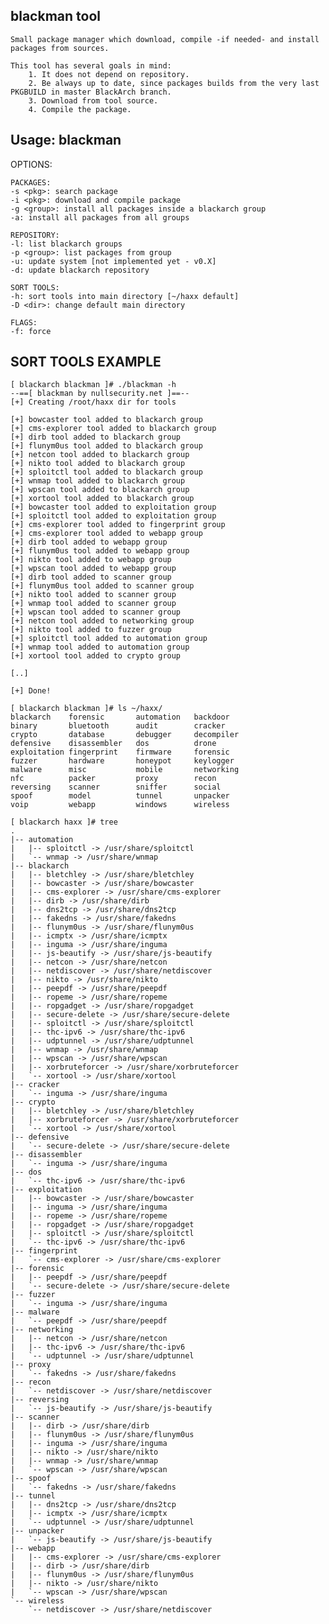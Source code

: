 blackman tool
-------------
    Small package manager which download, compile -if needed- and install packages from sources.

    This tool has several goals in mind:
        1. It does not depend on repository.
        2. Be always up to date, since packages builds from the very last PKGBUILD in master BlackArch branch.
        3. Download from tool source.
        4. Compile the package.

Usage: blackman
---------------

OPTIONS:

    PACKAGES:
    -s <pkg>: search package
    -i <pkg>: download and compile package
    -g <group>: install all packages inside a blackarch group
    -a: install all packages from all groups

    REPOSITORY:
    -l: list blackarch groups
    -p <group>: list packages from group
    -u: update system [not implemented yet - v0.X]
    -d: update blackarch repository

    SORT TOOLS:
    -h: sort tools into main directory [~/haxx default]
    -D <dir>: change default main directory

    FLAGS:
    -f: force

SORT TOOLS EXAMPLE
-----------------

    [ blackarch blackman ]# ./blackman -h
    --==[ blackman by nullsecurity.net ]==--
    [+] Creating /root/haxx dir for tools
    
    [+] bowcaster tool added to blackarch group
    [+] cms-explorer tool added to blackarch group
    [+] dirb tool added to blackarch group
    [+] flunym0us tool added to blackarch group
    [+] netcon tool added to blackarch group
    [+] nikto tool added to blackarch group
    [+] sploitctl tool added to blackarch group
    [+] wnmap tool added to blackarch group
    [+] wpscan tool added to blackarch group
    [+] xortool tool added to blackarch group
    [+] bowcaster tool added to exploitation group
    [+] sploitctl tool added to exploitation group
    [+] cms-explorer tool added to fingerprint group
    [+] cms-explorer tool added to webapp group
    [+] dirb tool added to webapp group
    [+] flunym0us tool added to webapp group
    [+] nikto tool added to webapp group
    [+] wpscan tool added to webapp group
    [+] dirb tool added to scanner group
    [+] flunym0us tool added to scanner group
    [+] nikto tool added to scanner group
    [+] wnmap tool added to scanner group
    [+] wpscan tool added to scanner group
    [+] netcon tool added to networking group
    [+] nikto tool added to fuzzer group
    [+] sploitctl tool added to automation group
    [+] wnmap tool added to automation group
    [+] xortool tool added to crypto group
    
    [..]
    
    [+] Done!
    
    [ blackarch blackman ]# ls ~/haxx/
    blackarch    forensic       automation   backdoor 
    binary       bluetooth      audit        cracker   
    crypto       database       debugger     decompiler   
    defensive    disassembler   dos          drone   
    exploitation fingerprint    firmware     forensic   
    fuzzer       hardware       honeypot     keylogger   
    malware      misc           mobile       networking   
    nfc          packer         proxy        recon 
    reversing    scanner        sniffer      social 
    spoof        model          tunnel       unpacker 
    voip         webapp         windows      wireless
    
    [ blackarch haxx ]# tree
    .
    |-- automation
    |   |-- sploitctl -> /usr/share/sploitctl
    |   `-- wnmap -> /usr/share/wnmap
    |-- blackarch
    |   |-- bletchley -> /usr/share/bletchley
    |   |-- bowcaster -> /usr/share/bowcaster
    |   |-- cms-explorer -> /usr/share/cms-explorer
    |   |-- dirb -> /usr/share/dirb
    |   |-- dns2tcp -> /usr/share/dns2tcp
    |   |-- fakedns -> /usr/share/fakedns
    |   |-- flunym0us -> /usr/share/flunym0us
    |   |-- icmptx -> /usr/share/icmptx
    |   |-- inguma -> /usr/share/inguma
    |   |-- js-beautify -> /usr/share/js-beautify
    |   |-- netcon -> /usr/share/netcon
    |   |-- netdiscover -> /usr/share/netdiscover
    |   |-- nikto -> /usr/share/nikto
    |   |-- peepdf -> /usr/share/peepdf
    |   |-- ropeme -> /usr/share/ropeme
    |   |-- ropgadget -> /usr/share/ropgadget
    |   |-- secure-delete -> /usr/share/secure-delete
    |   |-- sploitctl -> /usr/share/sploitctl
    |   |-- thc-ipv6 -> /usr/share/thc-ipv6
    |   |-- udptunnel -> /usr/share/udptunnel
    |   |-- wnmap -> /usr/share/wnmap
    |   |-- wpscan -> /usr/share/wpscan
    |   |-- xorbruteforcer -> /usr/share/xorbruteforcer
    |   `-- xortool -> /usr/share/xortool
    |-- cracker
    |   `-- inguma -> /usr/share/inguma
    |-- crypto
    |   |-- bletchley -> /usr/share/bletchley
    |   |-- xorbruteforcer -> /usr/share/xorbruteforcer
    |   `-- xortool -> /usr/share/xortool
    |-- defensive
    |   `-- secure-delete -> /usr/share/secure-delete
    |-- disassembler
    |   `-- inguma -> /usr/share/inguma
    |-- dos
    |   `-- thc-ipv6 -> /usr/share/thc-ipv6
    |-- exploitation
    |   |-- bowcaster -> /usr/share/bowcaster
    |   |-- inguma -> /usr/share/inguma
    |   |-- ropeme -> /usr/share/ropeme
    |   |-- ropgadget -> /usr/share/ropgadget
    |   |-- sploitctl -> /usr/share/sploitctl
    |   `-- thc-ipv6 -> /usr/share/thc-ipv6
    |-- fingerprint
    |   `-- cms-explorer -> /usr/share/cms-explorer
    |-- forensic
    |   |-- peepdf -> /usr/share/peepdf
    |   `-- secure-delete -> /usr/share/secure-delete
    |-- fuzzer
    |   `-- inguma -> /usr/share/inguma
    |-- malware
    |   `-- peepdf -> /usr/share/peepdf
    |-- networking
    |   |-- netcon -> /usr/share/netcon
    |   |-- thc-ipv6 -> /usr/share/thc-ipv6
    |   `-- udptunnel -> /usr/share/udptunnel
    |-- proxy
    |   `-- fakedns -> /usr/share/fakedns
    |-- recon
    |   `-- netdiscover -> /usr/share/netdiscover
    |-- reversing
    |   `-- js-beautify -> /usr/share/js-beautify
    |-- scanner
    |   |-- dirb -> /usr/share/dirb
    |   |-- flunym0us -> /usr/share/flunym0us
    |   |-- inguma -> /usr/share/inguma
    |   |-- nikto -> /usr/share/nikto
    |   |-- wnmap -> /usr/share/wnmap
    |   `-- wpscan -> /usr/share/wpscan
    |-- spoof
    |   `-- fakedns -> /usr/share/fakedns
    |-- tunnel
    |   |-- dns2tcp -> /usr/share/dns2tcp
    |   |-- icmptx -> /usr/share/icmptx
    |   `-- udptunnel -> /usr/share/udptunnel
    |-- unpacker
    |   `-- js-beautify -> /usr/share/js-beautify
    |-- webapp
    |   |-- cms-explorer -> /usr/share/cms-explorer
    |   |-- dirb -> /usr/share/dirb
    |   |-- flunym0us -> /usr/share/flunym0us
    |   |-- nikto -> /usr/share/nikto
    |   `-- wpscan -> /usr/share/wpscan
    `-- wireless
        `-- netdiscover -> /usr/share/netdiscover

    
